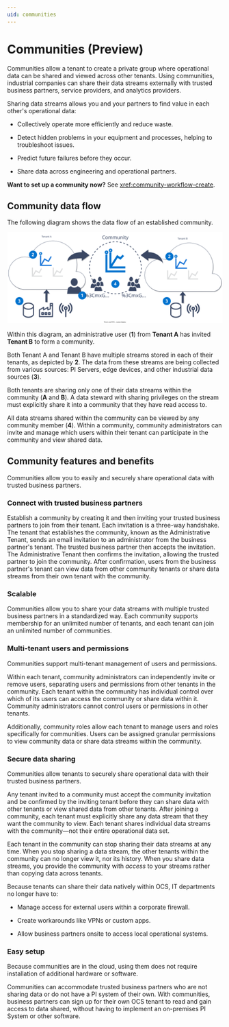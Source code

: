 ```yaml
---
uid: communities
---
```


# Communities (Preview)

Communities allow a tenant to create a private group where operational data can be shared and viewed across other tenants. Using communities, industrial companies can share their data streams externally with trusted business partners, service providers, and analytics providers. 

Sharing data streams allows you and your partners to find value in each other's operational data: 

* Collectively operate more efficiently and reduce waste.

* Detect hidden problems in your equipment and processes, helping to troubleshoot issues.

* Predict future failures before they occur.

* Share data across engineering and operational partners.  

**Want to set up a community now?** See <xref:community-workflow-create>. 

## Community data flow

The following diagram shows the data flow of an established community. 

![Community diagram](images/community-diagram.drawio.svg)

Within this diagram, an administrative user (**1**) from **Tenant A** has invited **Tenant B** to form a community.

Both Tenant A and Tenant B have multiple streams stored in each of their tenants, as depicted by **2**. The data from these streams are being collected from various sources: PI Servers, edge devices, and other industrial data sources (**3**).

Both tenants are sharing only one of their data streams within the community (**A** and **B**). A data steward with sharing privileges on the stream must explicitly share it into a community that they have read access to.

All data streams shared within the community can be viewed by any community member (**4**). Within a community, community administrators can invite and manage which users within their tenant can participate in the community and view shared data.

## Community features and benefits

Communities allow you to easily and securely share operational data with trusted business partners. 

### Connect with trusted business partners

Establish a community by creating it and then inviting your trusted business partners to join from their tenant. Each invitation is a three-way handshake. The tenant that establishes the community, known as the Administrative Tenant, sends an email invitation to an administrator from the business partner's tenant. The trusted business partner then accepts the invitation. The Administrative Tenant then confirms the invitation, allowing the trusted partner to join the community. After confirmation, users from the business partner's tenant can view data from other community tenants or share data streams from their own tenant with the community.

### Scalable

Communities allow you to share your data streams with multiple trusted business partners in a standardized way. Each community supports membership for an unlimited number of tenants, and each tenant can join an unlimited number of communities.

### Multi-tenant users and permissions

Communities support multi-tenant management of users and permissions. 

Within each tenant, community administrators can independently invite or remove users, separating users and permissions from other tenants in the community. Each tenant within the community has individual control over which of its users can access the community or share data within it. Community administrators cannot control users or permissions in other tenants.

Additionally, community roles allow each tenant to manage users and roles specifically for communities. Users can be assigned granular permissions to view community data or share data streams within the community.

### Secure data sharing

Communities allow tenants to securely share operational data with their trusted business partners. 

Any tenant invited to a community must accept the community invitation and be confirmed by the inviting tenant before they can share data with other tenants or view shared data from other tenants. After joining a community, each tenant must explicitly share any data stream that they want the community to view. Each tenant shares individual data streams with the community—not their entire operational data set. 

Each tenant in the community can stop sharing their data streams at any time. When you stop sharing a data stream, the other tenants within the community can no longer view it, nor its history. When you share data streams, you provide the community with _access_ to your streams rather than copying data across tenants.

Because tenants can share their data natively within OCS, IT departments no longer have to:

* Manage access for external users within a corporate firewall.

* Create workarounds like VPNs or custom apps.

* Allow business partners onsite to access local operational systems.
  
### Easy setup

Because communities are in the cloud, using them does not require installation of additional hardware or software.

Communities can accommodate trusted business partners who are not sharing data or do not have a PI system of their own. With communities, business partners can sign up for their own OCS tenant to read and gain access to data shared, without having to implement an on-premises PI System or other software.
